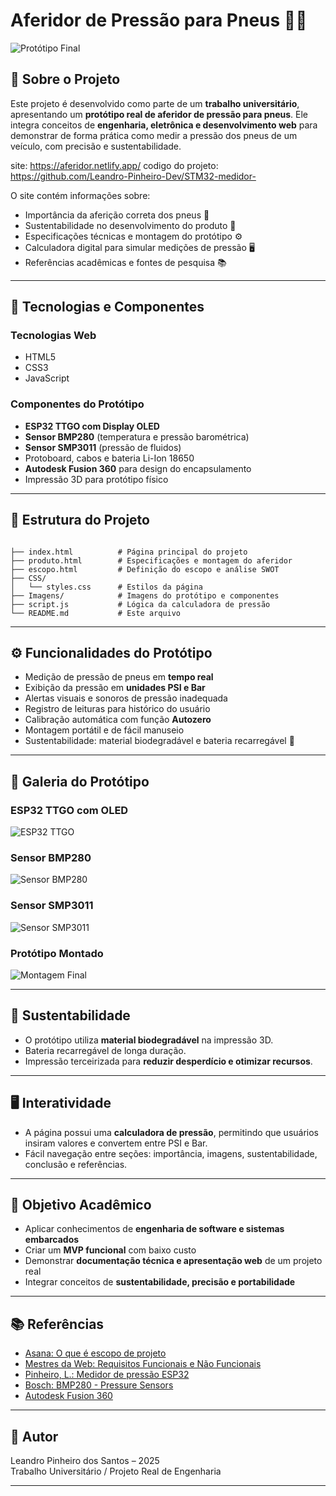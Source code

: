 
# Aferidor de Pressão para Pneus 🚗💨

![Protótipo Final](./Imagens/Aferidor.png)

## 📝 Sobre o Projeto

Este projeto é desenvolvido como parte de um **trabalho universitário**, apresentando um **protótipo real de aferidor de pressão para pneus**. Ele integra conceitos de **engenharia, eletrônica e desenvolvimento web** para demonstrar de forma prática como medir a pressão dos pneus de um veículo, com precisão e sustentabilidade.

site: https://aferidor.netlify.app/
codigo do projeto: https://github.com/Leandro-Pinheiro-Dev/STM32-medidor-

O site contém informações sobre:

- Importância da aferição correta dos pneus 🛞
- Sustentabilidade no desenvolvimento do produto 🌱
- Especificações técnicas e montagem do protótipo ⚙️
- Calculadora digital para simular medições de pressão 🖥️
- Referências acadêmicas e fontes de pesquisa 📚

---

## 🔧 Tecnologias e Componentes

### Tecnologias Web
- HTML5
- CSS3
- JavaScript

### Componentes do Protótipo
- **ESP32 TTGO com Display OLED**
- **Sensor BMP280** (temperatura e pressão barométrica)
- **Sensor SMP3011** (pressão de fluidos)
- Protoboard, cabos e bateria Li-Ion 18650
- **Autodesk Fusion 360** para design do encapsulamento
- Impressão 3D para protótipo físico

---

## 📐 Estrutura do Projeto

```

├── index.html          # Página principal do projeto
├── produto.html        # Especificações e montagem do aferidor
├── escopo.html         # Definição do escopo e análise SWOT
├── CSS/
│   └── styles.css      # Estilos da página
├── Imagens/            # Imagens do protótipo e componentes
├── script.js           # Lógica da calculadora de pressão
└── README.md           # Este arquivo

```

---

## ⚙️ Funcionalidades do Protótipo

- Medição de pressão de pneus em **tempo real**
- Exibição da pressão em **unidades PSI e Bar**
- Alertas visuais e sonoros de pressão inadequada
- Registro de leituras para histórico do usuário
- Calibração automática com função **Autozero**
- Montagem portátil e de fácil manuseio
- Sustentabilidade: material biodegradável e bateria recarregável 🔋

---

## 📸 Galeria do Protótipo

### ESP32 TTGO com OLED
![ESP32 TTGO](./Imagens/esp.jpg)

### Sensor BMP280
![Sensor BMP280](./Imagens/bmp.jpg)

### Sensor SMP3011
![Sensor SMP3011](./Imagens/smp.png)

### Protótipo Montado
![Montagem Final](./Imagens/montagem.jpg)

---

## 🌱 Sustentabilidade

- O protótipo utiliza **material biodegradável** na impressão 3D.
- Bateria recarregável de longa duração.
- Impressão terceirizada para **reduzir desperdício e otimizar recursos**.

---

## 🖥️ Interatividade

- A página possui uma **calculadora de pressão**, permitindo que usuários insiram valores e convertem entre PSI e Bar.
- Fácil navegação entre seções: importância, imagens, sustentabilidade, conclusão e referências.

---

## 🎯 Objetivo Acadêmico

- Aplicar conhecimentos de **engenharia de software e sistemas embarcados**
- Criar um **MVP funcional** com baixo custo
- Demonstrar **documentação técnica e apresentação web** de um projeto real
- Integrar conceitos de **sustentabilidade, precisão e portabilidade**

---

## 📚 Referências

- [Asana: O que é escopo de projeto](https://asana.com/pt/resources/project-scope)  
- [Mestres da Web: Requisitos Funcionais e Não Funcionais](https://www.mestresdaweb.com.br/tecnologias/requisitos-funcionais-e-nao-funcionais-o-que-sao)  
- [Pinheiro, L.: Medidor de pressão ESP32](https://github.com/Leandro-Pinheiro-Dev/medidor-pressao-esp32-?tab=readme-ov-file)  
- [Bosch: BMP280 - Pressure Sensors](https://www.bosch-sensortec.com/products/environmental-sensors/pressure-sensors/bmp280/)  
- [Autodesk Fusion 360](https://www.autodesk.com/products/fusion-360/)

---

## 👤 Autor

Leandro Pinheiro dos Santos – 2025  
Trabalho Universitário / Projeto Real de Engenharia

---

